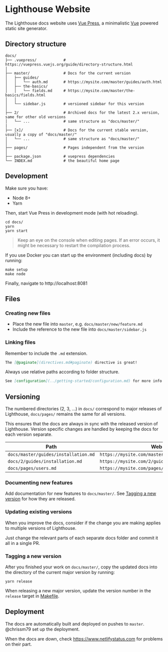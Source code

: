 # Lighthouse Website

The Lighthouse docs website uses [Vue Press](https://vuepress.vuejs.org),
a minimalistic [Vue](https://vuejs.org) powered static site generator.

## Directory structure

```
docs/
├── .vuepress/            # https://vuepress.vuejs.org/guide/directory-structure.html
│
├── master/               # Docs for the current version
│   ├── guides/
│   │   └── auth.md       # https://mysite.com/master/guides/auth.html
│   ├── the-basics/
│   │   └── fields.md     # https://mysite.com/master/the-basics/fields.html
│   │
│   └── sidebar.js        # versioned sidebar for this version
│
├── 2/                    # Archived docs for the latest 2.x version, same for other old versions
│   └── ...               # same structure as "docs/master/"
|
├── [x]/                  # Docs for the current stable version, usually a copy of "docs/master/"
│   └── ...               # same structure as "docs/master/"
│
├── pages/                # Pages independent from the version
│
├── package.json          # vuepress dependencies
└── INDEX.md              # the beautiful home page
```

## Development

Make sure you have:

- Node 8+
- Yarn

Then, start Vue Press in development mode (with hot reloading).

    cd docs/
    yarn
    yarn start

> Keep an eye on the console when editing pages.
> If an error occurs, it might be necessary to restart the compilation process.

If you use Docker you can start up the environment (including docs) by running:

    make setup
    make node

Finally, navigate to http://localhost:8081

## Files

### Creating new files

- Place the new file into `master`, e.g. `docs/master/new/feature.md`
- Include the reference to the new file into `docs/master/sidebar.js`

### Linking files

Remember to include the `.md` extension.

```md
The [@paginate](directives.md#paginate) directive is great!
```

Always use relative paths according to folder structure.

```md
See [configuration](../getting-started/configuration.md) for more info.
```

## Versioning

The numbered directories (2, 3, ...) in `docs/` correspond to major releases of Lighthouse,
`docs/pages/` remains the same for all versions.

This ensures that the docs are always in sync with the released version of Lighthouse.
Version specific changes are handled by keeping the docs for each version separate.

| Path                                 | Web route                                            |
| ------------------------------------ | ---------------------------------------------------- |
| `docs/master/guides/installation.md` | `https://mysite.com/master/guides/installation.html` |
| `docs/2/guides/installation.md`      | `https://mysite.com/2/guides/installation.html`      |
| `docs/pages/users.md`                | `https://mysite.com/pages/users.html`                |

### Documenting new features

Add documentation for new features to `docs/master/`.
See [Tagging a new version](#tagging-a-new-version) for how they are released.

### Updating existing versions

When you improve the docs, consider if the change you are making applies to
multiple versions of Lighthouse.

Just change the relevant parts of each separate docs folder and commit it all
in a single PR.

### Tagging a new version

After you finished your work on `docs/master/`, copy the updated docs
into the directory of the current major version by running:

    yarn release

When releasing a new major version, update the version number in the `release` target in [Makefile](../Makefile).

## Deployment

The docs are automatically built and deployed on pushes to `master`.
@chrissm79 set up the deployment.

When the docs are down, check https://www.netlifystatus.com for problems on their part.

